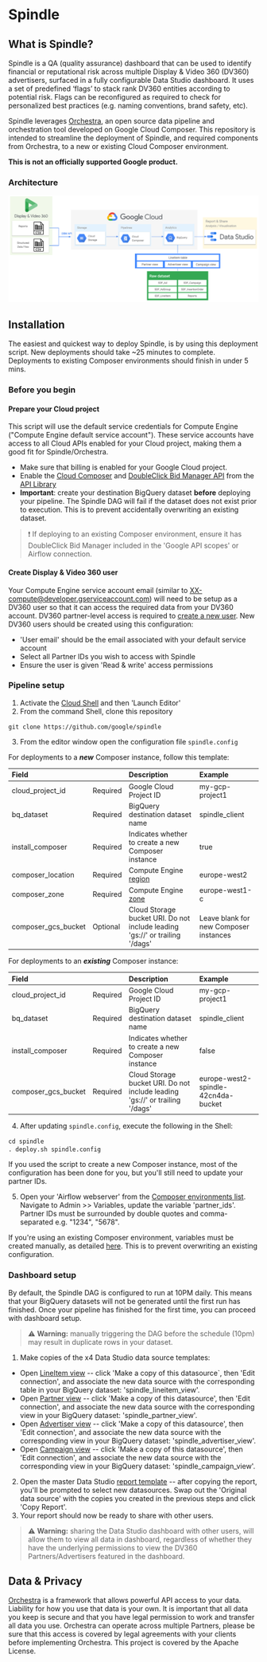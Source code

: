 # Spindle

## What is Spindle?

Spindle is a QA (quality assurance) dashboard that can be used to identify financial or reputational risk across multiple Display & Video 360 (DV360) advertisers, surfaced in a fully configurable Data Studio dashboard. It uses a set of predefined ‘flags’ to stack rank DV360 entities according to potential risk. Flags can be reconfigured as required to check for personalized best practices (e.g. naming conventions, brand safety, etc).

Spindle leverages [Orchestra](https://github.com/google/orchestra), an open source data pipeline and orchestration tool developed on Google Cloud Composer. This repository is intended to streamline the deployment of Spindle, and required components from Orchestra, to a new or existing Cloud Composer environment.

**This is not an officially supported Google product.**

### Architecture

![alt text](docs/images/spindle_architecture.png "Spindle Architecture diagram")

## Installation

The easiest and quickest way to deploy Spindle, is by using this deployment script. New deployments should take ~25 minutes to complete. Deployments to existing Composer environments should finish in under 5 mins.

### Before you begin

#### Prepare your Cloud project
This script will use the default service credentials for Compute Engine ("Compute Engine default service account"). These service accounts have access to all Cloud APIs enabled for your Cloud project, making them a good fit for Spindle/Orchestra.

*   Make sure that billing is enabled for your Google Cloud project.
*   Enable the [Cloud Composer](https://console.cloud.google.com/apis/library/composer.googleapis.com) and [DoubleClick Bid Manager API](https://console.cloud.google.com/apis/api/doubleclickbidmanager.googleapis.com/overview) from the [API Library](https://console.cloud.google.com/apis/library)
*   **Important**: create your destination BigQuery dataset **before** deploying your pipeline. The Spindle DAG will fail if the dataset does not exist prior to execution. This is to prevent accidentally overwriting an existing dataset.

> :exclamation: If deploying to an existing Composer environment, ensure it has DoubleClick Bid Manager included in the 'Google API scopes' or Airflow connection.

#### Create Display & Video 360 user

Your Compute Engine service account email (similar to XX-compute@developer.gserviceaccount.com) will need to be setup as a DV360 user so that it can access the required data from your DV360 account. DV360 partner-level access is required to [create a new user](https://support.google.com/displayvideo/answer/2723011?hl=en). New DV360 users should be created using this configuration:

*   'User email' should be the email associated with your default service account
*   Select all Partner IDs you wish to access with Spindle
*   Ensure the user is given 'Read & write' access permissions

### Pipeline setup

1.   Activate the [Cloud Shell](https://cloud.google.com/shell/docs/using-cloud-shell) and then 'Launch Editor'
2.   From the command Shell, clone this repository

```shell
git clone https://github.com/google/spindle
```
3.   From the editor window open the configuration file  `spindle.config`

For deployments to a ***new*** Composer instance, follow this template:

| Field |  | Description | Example |
| :----- | :--------- | :----- | :---------- |
| cloud_project_id| Required | Google Cloud Project ID | my-gcp-project1  |
| bq_dataset | Required | BigQuery destination dataset name | spindle_client |
| install_composer| Required | Indicates whether to create a new Composer instance | true  |
| composer_location| Required | Compute Engine [region](https://cloud.google.com/compute/docs/regions-zones#locations) | europe-west2  |
| composer_zone | Required | Compute Engine [zone](https://cloud.google.com/compute/docs/regions-zones#locations) | europe-west1-c |
| composer_gcs_bucket | Optional | Cloud Storage bucket URI. Do not include leading 'gs://' or trailing '/dags' | Leave blank for new Composer instances |

For deployments to an ***existing*** Composer instance:

| Field |  | Description | Example |
| :----- | :--------- | :----- | :---------- |
| cloud_project_id| Required | Google Cloud Project ID | my-gcp-project1  |
| bq_dataset | Required | BigQuery destination dataset name  | spindle_client |
| install_composer| Required | Indicates whether to create a new Composer instance | false  |
| composer_gcs_bucket | Required | Cloud Storage bucket URI. Do not include leading 'gs://' or trailing '/dags' | europe-west2-spindle-42cn4da-bucket |

4.  After updating `spindle.config`, execute the following in the Shell:

```shell
cd spindle
. deploy.sh spindle.config
```

If you used the script to create a new Composer instance, most of the configuration has been done for you, but you'll still need to update your partner IDs.

5.  Open your 'Airflow webserver' from the  [Composer environments list](https://console.cloud.google.com/composer/environments). Navigate to Admin >> Variables, update the variable 'partner_ids'. Partner IDs must be surrounded by double quotes and comma-separated e.g. "1234", "5678".

If you're using an existing Composer environment, variables must be created manually, as detailed [here](https://github.com/google/orchestra#variables). This is to prevent overwriting an existing configuration.

### Dashboard setup

By default, the Spindle DAG is configured to run at 10PM daily. This means that your BigQuery datasets will not be generated until the first run has finished. Once your pipeline has finished for the first time, you can proceed with dashboard setup.

> :warning: **Warning:** manually triggering the DAG before the schedule (10pm) may result in duplicate rows in your dataset.

1.   Make copies of the x4 Data Studio data source templates:
*   Open [LineItem view](#) -- click 'Make a copy of this datasource`, then 'Edit connection', and associate the new data source with the corresponding table in your BigQuery dataset: 'spindle_lineitem_view'.
*   Open [Partner view](#) -- click 'Make a copy of this datasource', then 'Edit connection', and associate the new data source with the corresponding view in your BigQuery dataset: 'spindle_partner_view'.
*   Open [Advertiser view](#) -- click 'Make a copy of this datasource', then 'Edit connection', and associate the new data source with the corresponding view in your BigQuery dataset: 'spindle_advertiser_view'.
*   Open [Campaign view](#) -- click 'Make a copy of this datasource', then 'Edit connection', and associate the new data source with the corresponding view in your BigQuery dataset: 'spindle_campaign_view'.
2.   Open the master Data Studio [report template](#) -- after copying the report, you'll be prompted to select new datasources. Swap out the 'Original data source' with the copies you created in the previous steps and click 'Copy Report'.
3.   Your report should now be ready to share with other users.

> :warning: **Warning:** sharing the Data Studio dashboard with other users, will allow them to view all data in dashboard, regardless of whether they have the underlying permissions to view the DV360 Partners/Advertisers featured in the dashboard.

## Data & Privacy

[Orchestra](https://github.com/google/orchestra) is a framework that allows powerful API access to your data. Liability for how you use that data is your own. It is important that all data you keep is secure and that you have legal permission to work and transfer all data you use. Orchestra can operate across multiple Partners, please be sure that this access is covered by legal agreements with your clients before implementing Orchestra. This project is covered by the Apache License.
